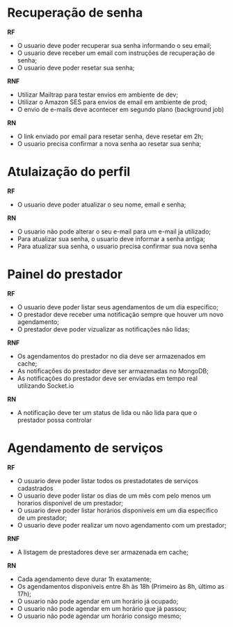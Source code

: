 # Recuperação de senha

**RF**

- O usuario deve poder recuperar sua senha informando o seu email;
- O usuario deve receber um email com instruções de recuperação de senha;
- O usuario deve poder resetar sua senha;

**RNF**

- Utilizar Mailtrap para testar envios em ambiente de dev;
- Utilizar o Amazon SES para envios de email em ambiente de prod;
- O envio de e-mails deve acontecer em segundo plano (background job)

**RN**

- O link enviado por email para resetar senha, deve resetar em 2h;
- O usuario precisa confirmar a nova senha ao resetar sua senha;

# Atulaização do perfil

**RF**

- O usuario deve poder atualizar o seu nome, email e senha;

**RN**

- O usuario não pode alterar o seu e-mail para um e-mail ja utilizado;
- Para atualizar sua senha, o usuario deve informar a senha antiga;
- Para atualizar sua senha, o usuario precisa confirmar sua nova senha

# Painel do prestador

**RF**

- O usuario deve poder listar seus agendamentos de um dia especifico;
- O prestador deve receber uma notificação sempre que houver um novo agendamento;
- O prestador deve poder vizualizar as notificações não lidas;

**RNF**

- Os agendamentos do prestador no dia deve ser armazenados em cache;
- As notificações do prestador deve ser armazenadas no MongoDB;
- As notificações do prestador deve ser enviadas em tempo real utilizando Socket.io

**RN**

- A notificação deve ter um status de lida ou não lida para que o prestador possa controlar


# Agendamento de serviços

**RF**

- O usuario deve poder listar todos os prestadotates de serviços cadastrados
- O usuario deve poder listar os dias de um mês com pelo menos um horarios disponivel de um prestador;
- O usuario deve poder listar horários disponiveis em um dia especifico de um prestador;
- O usuario deve poder realizar um novo agendamento com um prestador;

**RNF**

- A listagem de prestadores deve ser armazenada em cache;

**RN**

- Cada agendamento deve durar 1h exatamente;
- Os agendamentos disponiveis entre 8h às 18h (Primeiro às 8h, último as 17h);
- O usuario não pode agendar em um horário já ocupado;
- O usuario não pode agendar em um horário que já passou;
- O usuario não pode agendar um horário consigo mesmo;
